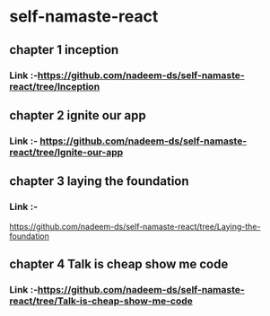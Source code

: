# self-namaste-react
## chapter 1 inception 
### Link :-https://github.com/nadeem-ds/self-namaste-react/tree/Inception

## chapter 2 ignite our app
### Link :- https://github.com/nadeem-ds/self-namaste-react/tree/Ignite-our-app

## chapter 3 laying the foundation
### Link :- 
https://github.com/nadeem-ds/self-namaste-react/tree/Laying-the-foundation



## chapter 4 Talk is cheap show me code
### Link :-https://github.com/nadeem-ds/self-namaste-react/tree/Talk-is-cheap-show-me-code


